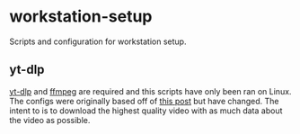 # workstation-setup
Scripts and configuration for workstation setup.

## yt-dlp
[yt-dlp](https://github.com/yt-dlp/yt-dlp) and [ffmpeg](https://ffmpeg.org/) are required and this scripts have only been ran on Linux. The configs were originally based off of [this post](http://web.archive.org/web/20230220001849/https://www.reddit.com/r/DataHoarder/comments/c6fh4x/after_hoarding_over_50k_youtube_videos_here_is/) but have changed. The intent to is to download the highest quality video with as much data about the video as possible.
